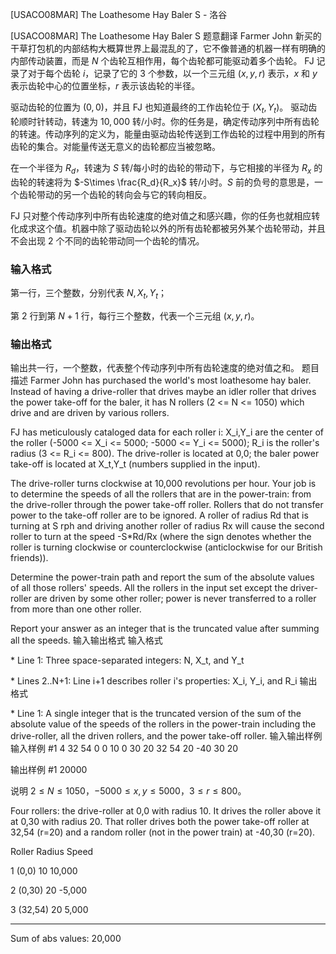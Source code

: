 



[USACO08MAR] The Loathesome Hay Baler S - 洛谷














[USACO08MAR] The Loathesome Hay Baler S
题意翻译
Farmer John 新买的干草打包机的内部结构大概算世界上最混乱的了，它不像普通的机器一样有明确的内部传动装置，而是 $N$ 个齿轮互相作用，每个齿轮都可能驱动着多个齿轮。 FJ 记录了对于每个齿轮 $i$，记录了它的 $3$ 个参数，以一个三元组 $(x,y,r)$ 表示，$x$ 和 $y$ 表示齿轮中心的位置坐标，$r$ 表示该齿轮的半径。

驱动齿轮的位置为 $(0,0)$，并且 FJ 也知道最终的工作齿轮位于 $(X_t,Y_t)$。 驱动齿轮顺时针转动，转速为 $10,000$ 转/小时。你的任务是，确定传动序列中所有齿轮的转速。传动序列的定义为，能量由驱动齿轮传送到工作齿轮的过程中用到的所有齿轮的集合。对能量传送无意义的齿轮都应当被忽略。

在一个半径为 $R_d$，转速为 $S$ 转/每小时的齿轮的带动下，与它相接的半径为 $R_x$ 的齿轮的转速将为 $-S\times \frac{R_d}{R_x}$ 转/小时。$S$ 前的负号的意思是，一个齿轮带动的另一个齿轮的转向会与它的转向相反。

FJ 只对整个传动序列中所有齿轮速度的绝对值之和感兴趣，你的任务也就相应转化成求这个值。机器中除了驱动齿轮以外的所有齿轮都被另外某个齿轮带动，并且不会出现 $2$ 个不同的齿轮带动同一个齿轮的情况。

### 输入格式

第一行，三个整数，分别代表 $N,X_t,Y_t$；

第 $2$ 行到第 $N+1$ 行，每行三个整数，代表一个三元组 $(x,y,r)$。

### 输出格式

输出共一行，一个整数，代表整个传动序列中所有齿轮速度的绝对值之和。
题目描述
Farmer John has purchased the world's most loathesome hay baler. Instead of having a drive-roller that drives maybe an idler roller that drives the power take-off for the baler, it has N rollers (2 <= N <= 1050) which drive and are driven by various rollers.

FJ has meticulously cataloged data for each roller i: X\_i,Y\_i are the center of the roller (-5000 <= X\_i <= 5000; -5000 <= Y\_i <= 5000); R\_i is the roller's radius (3 <= R\_i <= 800). The drive-roller is located at 0,0; the baler power take-off is located at X\_t,Y\_t (numbers supplied in the input).

The drive-roller turns clockwise at 10,000 revolutions per hour. Your job is to determine the speeds of all the rollers that are in the power-train: from the drive-roller through the power take-off roller. Rollers that do not transfer power to the take-off roller are to be ignored. A roller of radius Rd that is turning at S rph and driving another roller of radius Rx will cause the second roller to turn at the speed -S\*Rd/Rx (where the sign denotes whether the roller is turning clockwise or counterclockwise (anticlockwise for our British friends)).

Determine the power-train path and report the sum of the absolute values of all those rollers' speeds. All the rollers in the input set except the driver-roller are driven by some other roller; power is never transferred to a roller from more than one other roller.

Report your answer as an integer that is the truncated value after summing all the speeds.
输入输出格式
输入格式

\* Line 1: Three space-separated integers: N, X\_t, and Y\_t

\* Lines 2..N+1: Line i+1 describes roller i's properties: X\_i, Y\_i, and R\_i
输出格式

\* Line 1: A single integer that is the truncated version of the sum of the absolute value of the speeds of the rollers in the power-train including the drive-roller, all the driven rollers, and the power take-off roller.
输入输出样例
输入样例 #1
4 32 54 
0 0 10 
0 30 20 
32 54 20 
-40 30 20 

输出样例 #1
20000 

说明
$2 \leq N \leq 1050$，$-5000 \leq x,y \leq 5000$，$3 \leq r \leq 800$。




Four rollers: the drive-roller at 0,0 with radius 10. It drives the roller above it at 0,30 with radius 20. That roller drives both the power take-off roller at 32,54 (r=20) and a random roller (not in the power train) at -40,30 (r=20).


Roller   Radius   Speed

1 (0,0)     10     10,000 

2 (0,30)    20     -5,000 

3 (32,54)   20      5,000 

------
Sum of abs values: 20,000







